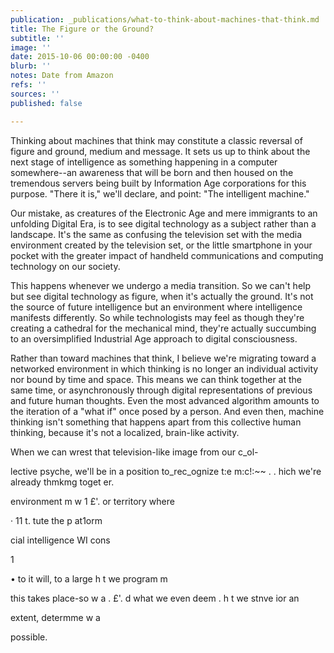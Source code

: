 ```yaml
---
publication: _publications/what-to-think-about-machines-that-think.md
title: The Figure or the Ground?
subtitle: ''
image: ''
date: 2015-10-06 00:00:00 -0400
blurb: ''
notes: Date from Amazon
refs: ''
sources: ''
published: false

---
```

Thinking about machines that think may constitute a classic reversal of figure and ground, medium and message. It sets us up to think about the next stage of intelligence as something happening in a computer somewhere--an awareness that will be born and then housed on the tremendous servers being built by Information Age corporations for this purpose. "There it is," we'll declare, and point: "The intelligent machine."

Our mistake, as creatures of the Electronic Age and mere immigrants to an unfolding Digital Era, is to see digital technology as a subject rather than a landscape. It's the same as confusing the television set with the media environment created by the television set, or the little smartphone in your pocket with the greater impact of handheld communications and computing technology on our society.

This happens whenever we undergo a media transition. So we can't help but see digital technology as figure, when it's actually the ground. It's not the source of future intelligence but an environment where intelligence manifests differently. So while technologists may feel as though they're creating a cathedral for the mechanical mind, they're actually succumbing to an oversimplified Industrial Age approach to digital consciousness.

Rather than toward machines that think, I believe we're migrating toward a networked environment in which thinking is no longer an individual activity nor bound by time and space. This means we can think together at the same time, or asynchronously through digital representations of previous and future human thoughts. Even the most advanced algorithm amounts to the iteration of a "what if" once posed by a person. And even then, machine thinking isn't something that happens apart from this collective human thinking, because it's not a localized, brain-like activity.

When we can wrest that television-like image from our c_ol-

lective psyche, we'll be in a position to_rec_ognize t:e m:c!:\~\~ . . hich we're already thmkmg toget er.

environment m w 1 £'. or territory where

· 11 t. tute the p at1orm

cial intelligence WI cons

1

• to it will, to a large h t we program m

this takes place-so w a . £'. d what we even deem . h t we stnve ior an

extent, determme w a

possible.